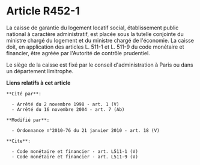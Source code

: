 # Article R452-1

La caisse de garantie du logement locatif social, établissement public national à caractère administratif, est placée sous la
tutelle conjointe du ministre chargé du logement et du ministre chargé de l'économie. La caisse doit, en application des
articles L. 511-1 et L. 511-9 du code monétaire et financier, être agréée par l'Autorité de contrôle prudentiel. 

Le siège de la caisse est fixé par le conseil d'administration à Paris ou dans un département limitrophe.

**Liens relatifs à cet article**

	**Cité par**:

	  - Arrêté du 2 novembre 1998 - art. 1 (V)
	  - Arrêté du 16 novembre 2004 - art. 7 (Ab)

	**Modifié par**:

	  - Ordonnance n°2010-76 du 21 janvier 2010 - art. 18 (V)

	**Cite**:

	  - Code monétaire et financier - art. L511-1 (V)
	  - Code monétaire et financier - art. L511-9 (V)
